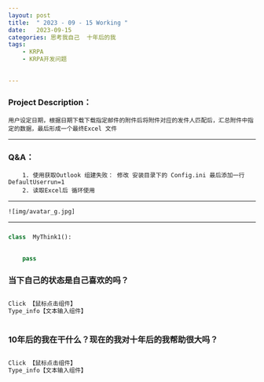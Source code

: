 ```yaml
---
layout: post
title:  " 2023 - 09 - 15 Working "
date:   2023-09-15 
categories: 思考我自己  十年后的我 
tags:
    - KRPA
    - KRPA开发问题

    
---
```

### Project  Description：
	用户设定日期，根据日期下载下载指定邮件的附件后将附件对应的发件人匹配后，汇总附件中指定的数据，最后形成一个最终Excel 文件



---
###  Q&A：
	    1. 使用获取Outlook 组建失败： 修改 安装目录下的 Config.ini 最后添加一行 DefaultUserrun=1
	    2. 读取Excel后 循环使用 





---
	![img/avatar_g.jpg]

---

<h3>  </h3>



```python
class  MyThink1():
    

    pass


```



<h3> 当下自己的状态是自己喜欢的吗？</h3>

```python

Click 【鼠标点击组件】 
Type_info【文本输入组件】  



```


<h3> 10年后的我在干什么？现在的我对十年后的我帮助很大吗？</h3>


```python

Click 【鼠标点击组件】 
Type_info【文本输入组件】  



```
